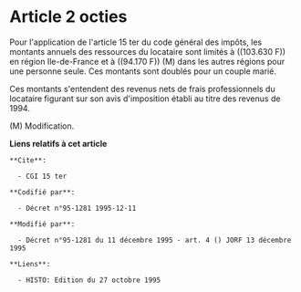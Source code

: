 # Article 2 octies

Pour l'application de l'article 15 ter du code général des impôts, les montants annuels des ressources du locataire sont
limités à ((103.630 F)) en région Ile-de-France et à ((94.170 F)) (M) dans les autres régions pour une personne seule. Ces
montants sont doublés pour un couple marié.

Ces montants s'entendent des revenus nets de frais professionnels du locataire figurant sur son avis d'imposition établi au
titre des revenus de 1994.

(M) Modification.

**Liens relatifs à cet article**

	**Cite**:

	  - CGI 15 ter

	**Codifié par**:

	  - Décret n°95-1281 1995-12-11

	**Modifié par**:

	  - Décret n°95-1281 du 11 décembre 1995 - art. 4 () JORF 13 décembre 1995

	**Liens**:

	  - HISTO: Edition du 27 octobre 1995

